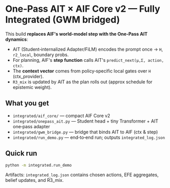 # One‑Pass AIT × AIF Core v2 — Fully Integrated (GWM bridged)

This build **replaces AIF's world-model step with the One‑Pass AIT dynamics**:
- AIT (Student‑internalized Adapter/FiLM) encodes the prompt once → `H`, `r2_local`, boundary probs.
- For planning, AIF's **step function** calls AIT's `predict_next(μ,Σ, action, ctx)`.
- The **context vector** comes from policy‑specific local gates over `H` (ctx_provider).
- `R3_mix` is updated by AIT as the plan rolls out (approx schedule for epistemic weight).

## What you get
- `integrated/aif_core/` — compact AIF Core v2
- `integrated/onepass_ait.py` — Student head + tiny Transformer + AIT one‑pass adapter
- `integrated/gwm_bridge.py` — bridge that binds AIT to AIF (ctx & step)
- `integrated/run_demo.py` — end‑to‑end run; outputs `integrated_log.json`

## Quick run
```bash
python -m integrated.run_demo
```

Artifacts: `integrated_log.json` contains chosen actions, EFE aggregates, belief updates, and R3_mix.
